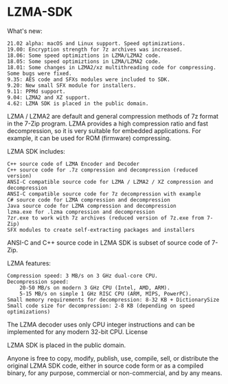 # LZMA-SDK

What's new:

    21.02 alpha: macOS and Linux support. Speed optimizations.
    19.00: Encryption strength for 7z archives was increased.
    18.06: Some speed optimiztions in LZMA/LZMA2 code.
    18.05: Some speed optimiztions in LZMA/LZMA2 code.
    18.01: Some changes in LZMA2/xz multithreading code for compressing. Some bugs were fixed.
    9.35: AES code and SFXs modules were included to SDK.
    9.20: New small SFX module for installers.
    9.11: PPMd support.
    9.04: LZMA2 and XZ support.
    4.62: LZMA SDK is placed in the public domain.

LZMA / LZMA2 are default and general compression methods of 7z format in the 7-Zip program. LZMA provides a high compression ratio and fast decompression, so it is very suitable for embedded applications. For example, it can be used for ROM (firmware) compressing.

LZMA SDK includes:

    C++ source code of LZMA Encoder and Decoder
    C++ source code for .7z compression and decompression (reduced version)
    ANSI-C compatible source code for LZMA / LZMA2 / XZ compression and decompression
    ANSI-C compatible source code for 7z decompression with example
    C# source code for LZMA compression and decompression
    Java source code for LZMA compression and decompression
    lzma.exe for .lzma compression and decompression
    7zr.exe to work with 7z archives (reduced version of 7z.exe from 7-Zip)
    SFX modules to create self-extracting packages and installers

ANSI-C and C++ source code in LZMA SDK is subset of source code of 7-Zip.

LZMA features:

    Compression speed: 3 MB/s on 3 GHz dual-core CPU.
    Decompression speed:
        20-50 MB/s on modern 3 GHz CPU (Intel, AMD, ARM).
        5-15 MB/s on simple 1 GHz RISC CPU (ARM, MIPS, PowerPC). 
    Small memory requirements for decompression: 8-32 KB + DictionarySize
    Small code size for decompression: 2-8 KB (depending on speed optimizations) 

The LZMA decoder uses only CPU integer instructions and can be implemented for any modern 32-bit CPU.
License

LZMA SDK is placed in the public domain.

Anyone is free to copy, modify, publish, use, compile, sell, or distribute the original LZMA SDK code, either in source code form or as a compiled binary, for any purpose, commercial or non-commercial, and by any means.
